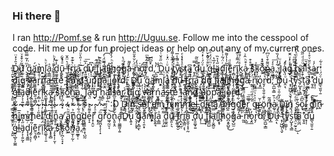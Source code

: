 ### Hi there 👋
I ran http://Pomf.se & run http://Uguu.se. Follow me into the cesspool of code. Hit me up for fun project ideas or help on out any of my current ones.


D̳̉̑͐̽̈u̢͍̝̅̃ͮ͒̽ͮ̇ ̖͉̦̝͓̓ͫ̓͂̿̏͆͘g̡̞̻̫̎ͅä͉͔̯̣̟́͘m͙͕͕ľ̢̬͍̘ͮͪa͎͇̲ͣ ̦̜̗͖͌ͨ̓ͪͅd͍͚̯̫̾͊ṵ̢͈͕͉ͩ̉͋̚ ̶̫̹̥ͩ͛̈̂̆ͅf̦̫͓̰̬̮r͎̪͙̺̤ͨ͛͊͒͟i̻̖̳̤͔ͅa̙̬̬͔͙̣̰͠ ̟̃ͥ͗̎̀ͧ͒d̟͈͚͓͍͐̅͞u̟̩̔͆͢ ͇̟̙̎̓̂͘f̡̗͌͆ͭj͇̼̺͛ͪ͊ä̩̦̬̻̮̿̈́ͤ͡l҉̼l̗͙̞̃ḩ̉ͪ́̒͂̄ͩö̪͙̬̺̬͜g̨̺̫ͭ́a̵̒͌ ̰͈̈́ͬ̆͒̆̎n͕̺̑͛̒͟o̧̭̲̓r̬̗͛ͣ̃̍̄ͫ͜ͅd̽̄͆͆,͔̫̺͕̳̓̔
͍̓̐D͓̲ͪ̋ͣ̆ͭṷ̣̖ͧͥ̈́ͥ͑̓ͅ ̴͙̦͖̺̗͉̬ͮ̓͊̐̍͌t̘̘̭̞͎ͯ͐͌̇y̜̼͚̹̹͆ͪ̄̅̾̅̚ͅs̗̺͓̗͉̳ͮ̾̽̾ͤͅt͉̤̠̰̠̘͜ͅa͍̰̪͆ ̱̞͈̂̿̕d͙̣̹̎̊̏͂u̳͉̫͈̹̱ͤ̈́ͥ̒ͯ͋ͅ ͎̯̱ͧ̊ͮ̌̂̌̚̕g̶͍̖̲̬͕͚̼͑ͫ̈́̈́ͣ̂l̲̓̅̔ä̡͕̹͍̰͔̋̔͛̏d͓͎̖͍͇ͬ̈́͂͗͐j̰̹͉̩̹͂͗̍̾͌̿͗ḛ͉̯̻̩͊r͔̻͎͞ï̜̜̈́͌̍ͮ͊k̭͚̖̹̜̱̉ͭͨ̊̊a̷͓̟̥̻ͯ͒ͪ̂͗ ̡̞̟̩̜̮̜̊̊͒ṡͤ҉̹͎k̙̗̪̦̠̘͓ͯ͟ö͕͖̆̌ͣ͗̈́̀ň͈̫̩̜̰̜͌͒̀ͧ͆̉a͈̫̲̥̜ͤ̓͞,̹͋̓ͣ̓̏̇̔
̝̖̺̰ͤ̾ͧJ̞̦̩̲̞͎a͉̤̍̓g̟͗ͯ̓ͮ̑̆ͅ ͕̠̲̗̯̌̿͆ͫ͛h̘͇̣͊̓ͬͩͯ͒̓ä̞̱̜̪ͧͩͩ̋͂ĺͨͯ͐̌̈̓͘s̲̮͙̖͕̭̦̀ͦ̎ͮ̊̍͠aͨ̾r͕͚ ̰̮̰͎̯͔͗̑͗͒̅̓d̞̖̞̠ͦ͜ì̭̼̣̺̱̹̱̑̄͂̂̃ͥg͚ͥ̐ͧ͒͊ ̧̹̪͎̯̼ͭ̒v̶̫̫̯̱͙̰ä͚͚͎̪ͪ͠r͓͑̄̍̐̎͛̀ń̫͉̻͖̮a̶̲s̵̠͇̼̳͙ͦͦ͌̆̾ṭ̱̱̦̗̬e͛̀̆̀ ̪̄l̴͓͕͕̙ǎ̮͚̱̮͔̦̍ͫ̚͢ͅn͓̳̥̮͔͚͖̊͋̓̚͜d̸̻ͭ̇̽ ͇̫͚̽u͓̳̗̇ͭ̿̇͑̌p͓͚̞̱͒ͧ͑̏͌ͨp̛̜̱̬̔̎å̯̯̭͆ͪ̓̈́ͤ ̻ͪ̀͋͆̚j̥̯̪̘͚͎̗̀ͩ̓o̴͍͙̬̙͚̝̽̐̌ͬ̌ͅr̘̝̙̦̻̃͑̒̾̅dͮ̎̔͋̓ͩ̔͏̰͔̼̲̹̰,̭̠̯̱̥̩̩̆̒̍ͥ͒ͧ D̳̉̑͐̽̈u̢͍̝̅̃ͮ͒̽ͮ̇ ̖͉̦̝͓̓ͫ̓͂̿̏͆͘g̡̞̻̫̎ͅä͉͔̯̣̟́͘m͙͕͕ľ̢̬͍̘ͮͪa͎͇̲ͣ ̦̜̗͖͌ͨ̓ͪͅd͍͚̯̫̾͊ṵ̢͈͕͉ͩ̉͋̚ ̶̫̹̥ͩ͛̈̂̆ͅf̦̫͓̰̬̮r͎̪͙̺̤ͨ͛͊͒͟i̻̖̳̤͔ͅa̙̬̬͔͙̣̰͠ ̟̃ͥ͗̎̀ͧ͒d̟͈͚͓͍͐̅͞u̟̩̔͆͢ ͇̟̙̎̓̂͘f̡̗͌͆ͭj͇̼̺͛ͪ͊ä̩̦̬̻̮̿̈́ͤ͡l҉̼l̗͙̞̃ḩ̉ͪ́̒͂̄ͩö̪͙̬̺̬͜g̨̺̫ͭ́a̵̒͌ ̰͈̈́ͬ̆͒̆̎n͕̺̑͛̒͟o̧̭̲̓r̬̗͛ͣ̃̍̄ͫ͜ͅd̽̄͆͆,͔̫̺͕̳̓̔
͍̓̐D͓̲ͪ̋ͣ̆ͭṷ̣̖ͧͥ̈́ͥ͑̓ͅ ̴͙̦͖̺̗͉̬ͮ̓͊̐̍͌t̘̘̭̞͎ͯ͐͌̇y̜̼͚̹̹͆ͪ̄̅̾̅̚ͅs̗̺͓̗͉̳ͮ̾̽̾ͤͅt͉̤̠̰̠̘͜ͅa͍̰̪͆ ̱̞͈̂̿̕d͙̣̹̎̊̏͂u̳͉̫͈̹̱ͤ̈́ͥ̒ͯ͋ͅ ͎̯̱ͧ̊ͮ̌̂̌̚̕g̶͍̖̲̬͕͚̼͑ͫ̈́̈́ͣ̂l̲̓̅̔ä̡͕̹͍̰͔̋̔͛̏d͓͎̖͍͇ͬ̈́͂͗͐j̰̹͉̩̹͂͗̍̾͌̿͗ḛ͉̯̻̩͊r͔̻͎͞ï̜̜̈́͌̍ͮ͊k̭͚̖̹̜̱̉ͭͨ̊̊a̷͓̟̥̻ͯ͒ͪ̂͗ ̡̞̟̩̜̮̜̊̊͒ṡͤ҉̹͎k̙̗̪̦̠̘͓ͯ͟ö͕͖̆̌ͣ͗̈́̀ň͈̫̩̜̰̜͌͒̀ͧ͆̉a͈̫̲̥̜ͤ̓͞,̹͋̓ͣ̓̏̇̔
̝̖̺̰ͤ̾ͧJ̞̦̩̲̞͎a͉̤̍̓g̟͗ͯ̓ͮ̑̆ͅ ͕̠̲̗̯̌̿͆ͫ͛h̘͇̣͊̓ͬͩͯ͒̓ä̞̱̜̪ͧͩͩ̋͂ĺͨͯ͐̌̈̓͘s̲̮͙̖͕̭̦̀ͦ̎ͮ̊̍͠aͨ̾r͕͚ ̰̮̰͎̯͔͗̑͗͒̅̓d̞̖̞̠ͦ͜ì̭̼̣̺̱̹̱̑̄͂̂̃ͥg͚ͥ̐ͧ͒͊ ̧̹̪͎̯̼ͭ̒v̶̫̫̯̱͙̰ä͚͚͎̪ͪ͠r͓͑̄̍̐̎͛̀ń̫͉̻͖̮a̶̲s̵̠͇̼̳͙ͦͦ͌̆̾ṭ̱̱̦̗̬e͛̀̆̀ ̪̄l̴͓͕͕̙ǎ̮͚̱̮͔̦̍ͫ̚͢ͅn͓̳̥̮͔͚͖̊͋̓̚͜d̸̻ͭ̇̽ ͇̫͚̽u͓̳̗̇ͭ̿̇͑̌p͓͚̞̱͒ͧ͑̏͌ͨp̛̜̱̬̔̎å̯̯̭͆ͪ̓̈́ͤ ̻ͪ̀͋͆̚j̥̯̪̘͚͎̗̀ͩ̓o̴͍͙̬̙͚̝̽̐̌ͬ̌ͅr̘̝̙̦̻̃͑̒̾̅dͮ̎̔͋̓ͩ̔͏̰͔̼̲̹̰,̭̠̯̱̥̩̩̆̒̍ͥ͒ͧ                                          ~~~~~~~~~~~~~~~~. :D
̥̟̯͇ͯ̌͛D̘͇̒͋́̈́̇i̗̹̞̮̪ͧ͑ͤͯn͚͙͒̈́̐ͧ͐ͩ̚ ̞̤͔̬̑̉̃s̶̙̖̫̮͔͚̩͒̈̓̆̈́̚o̵̺̯͚̦͊ͅl̐҉̥̯̘̬̗ ̨͓̮̦̲̥͎ͣ͋̈́͌͂d̵͇̹i͈̊n͕̆ ͇̘͚̂́͑̈h̭ͥ̒i̟̖̫̪͙͚̝͆͗̄m̯̟̤͍͔̣͈ͧm̛̘̖̻̦̘͒ͣ̔e̴̱̳̼̦l̶̠̖̠̺̒͊̐ͮ͆ ̡̻͐͒ͯ͋̔̐d͍̜̤̿̂͋ḭ̦̫̾ͯͧͭ̒͘ň̨̩̘͍̯̥̑̇ą͓ͯ͆ ̸̈̄̄͋̏ͯ̎ä̫̬̯̼̺̬̜̽ͣ̂͋̔̐n̛̪̭̋̀ͯ̂̆͑g̤͚̗̱̘̼ͧͨͧ̅͝d͋̉͗̾̒͆҉̻͖̩ȇ̜ͩ̔ͩ͛̚͞r͈͖̫͛͆̅̚͞ ̣̺͎̦͇̎̃ͮͣͫͩͫgͯͯ͐͗ͧ̏̚͏ṙ̙͔̖̟̤̌ö̥̤͇͙̺̯̍͊̇̐̎̀n̴̝̹̦̰̻̺͂̄̃a̼̬̣̤̤͐ͪ̄
̡̙̭̤̪̣̊̓͋̎ͮ̈͗D͈͇͙̫ĭ̷̦̖̙̖̥̯͚n͕̾̉ ̘̞̝ͩͣͥ̐͌̏s̴̹̳͚̰̙͇̥̍̄ͬ̅͑̍ǫ̏͆̑l̮̇̃̊̏̆́͞ ͕̫͙̉͐̒ͬ̚d̳̩̯̾͠i͐̃͊ͧͪ҉ͅn̷̫͆ ̺̍̿h͒̐͆̒î͇̅m͜m̬̐̍̑̂ͬͧ̀e̎͗͑̀lͬ̓̔ͮ̃ ̟̗̗̩̒͌̾̋́̉ḍ̯̱͚̱̦̪͠ǐ͚̖̘̓̐̅̍ͣ̚n̼̂̎a̸̤̠̱̯̲̠ͅ ̖̭͑ǟ̲̪̞̣̙ͪ̈́̒̚n͈͓̗̪̪ͅͅg̘̙ͩ͋̇ͪ̏ͯ͢ḍ̠̪͇͙͇ͭͪͪͣ͆̊e̞̝͒͌̊̀r͓̜̭̮͊ ͙̖̗̉ͣ̓g̫̪̝̩̗̜̝ͫ͠r̐̅ͫ̿͏̞̭̗ö͖̘̰̮͔͝n̢͈̝̭͋͌ͭa̟̜͚̳͈̩͍D̳̉̑͐̽̈u̢͍̝̅̃ͮ͒̽ͮ̇ ̖͉̦̝͓̓ͫ̓͂̿̏͆͘g̡̞̻̫̎ͅä͉͔̯̣̟́͘m͙͕͕ľ̢̬͍̘ͮͪa͎͇̲ͣ ̦̜̗͖͌ͨ̓ͪͅd͍͚̯̫̾͊ṵ̢͈͕͉ͩ̉͋̚ ̶̫̹̥ͩ͛̈̂̆ͅf̦̫͓̰̬̮r͎̪͙̺̤ͨ͛͊͒͟i̻̖̳̤͔ͅa̙̬̬͔͙̣̰͠ ̟̃ͥ͗̎̀ͧ͒d̟͈͚͓͍͐̅͞u̟̩̔͆͢ ͇̟̙̎̓̂͘f̡̗͌͆ͭj͇̼̺͛ͪ͊ä̩̦̬̻̮̿̈́ͤ͡l҉̼l̗͙̞̃ḩ̉ͪ́̒͂̄ͩö̪͙̬̺̬͜g̨̺̫ͭ́a̵̒͌ ̰͈̈́ͬ̆͒̆̎n͕̺̑͛̒͟o̧̭̲̓r̬̗͛ͣ̃̍̄ͫ͜ͅd̽̄͆͆,͔̫̺͕̳̓̔
͍̓̐D͓̲ͪ̋ͣ̆ͭṷ̣̖ͧͥ̈́ͥ͑̓ͅ ̴͙̦͖̺̗͉̬ͮ̓͊̐̍͌t̘̘̭̞͎ͯ͐͌̇y̜̼͚̹̹͆ͪ̄̅̾̅̚ͅs̗̺͓̗͉̳ͮ̾̽̾ͤͅt͉̤̠̰̠̘͜ͅa͍̰̪͆ ̱̞͈̂̿̕d͙̣̹̎̊̏͂u̳͉̫͈̹̱ͤ̈́ͥ̒ͯ͋ͅ ͎̯̱ͧ̊ͮ̌̂̌̚̕g̶͍̖̲̬͕͚̼͑ͫ̈́̈́ͣ̂l̲̓̅̔ä̡͕̹͍̰͔̋̔͛̏d͓͎̖͍͇ͬ̈́͂͗͐j̰̹͉̩̹͂͗̍̾͌̿͗ḛ͉̯̻̩͊r͔̻͎͞ï̜̜̈́͌̍ͮ͊k̭͚̖̹̜̱̉ͭͨ̊̊a̷͓̟̥̻ͯ͒ͪ̂͗ ̡̞̟̩̜̮̜̊̊͒ṡͤ҉̹͎k̙̗̪̦̠̘͓ͯ͟ö͕͖̆̌ͣ͗̈́̀ň͈̫̩̜̰̜͌͒̀ͧ͆̉a͈̫̲̥̜ͤ̓͞,̹͋̓ͣ̓̏̇̔
̝̖̺̰ͤ̾ͧ


